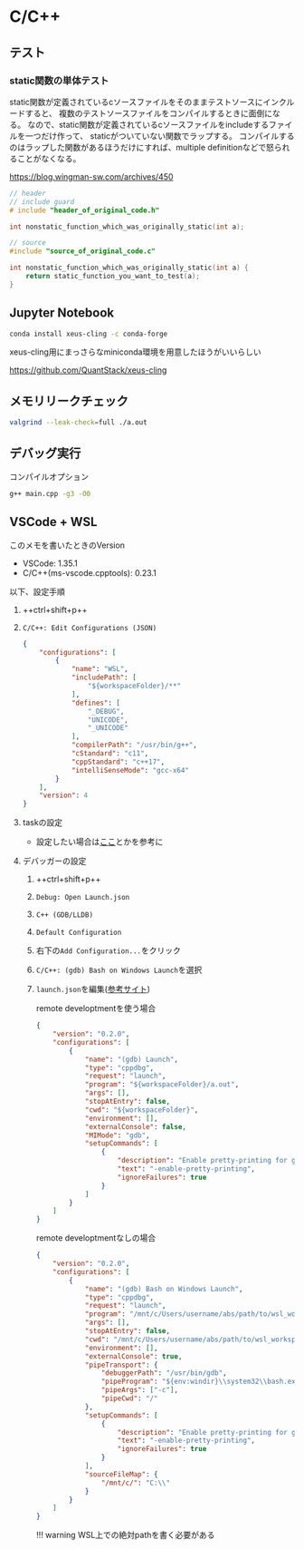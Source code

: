 # C/C++

## テスト

### static関数の単体テスト

static関数が定義されているcソースファイルをそのままテストソースにインクルードすると、
複数のテストソースファイルをコンパイルするときに面倒になる。
なので、static関数が定義されているcソースファイルをincludeするファイルを一つだけ作って、
staticがついていない関数でラップする。
コンパイルするのはラップした関数があるほうだけにすれば、multiple definitionなどで怒られることがなくなる。

<https://blog.wingman-sw.com/archives/450>

```c
// header
// include guard
# include "header_of_original_code.h"

int nonstatic_function_which_was_originally_static(int a);
```

```c
// source
#include "source_of_original_code.c"

int nonstatic_function_which_was_originally_static(int a) {
    return static_function_you_want_to_test(a);
}
```

## Jupyter Notebook

```bash
conda install xeus-cling -c conda-forge
```

xeus-cling用にまっさらなminiconda環境を用意したほうがいいらしい

<https://github.com/QuantStack/xeus-cling>

## メモリリークチェック

```bash
valgrind --leak-check=full ./a.out
```

## デバッグ実行

コンパイルオプション

```bash
g++ main.cpp -g3 -O0
```

<!-- ## VSCode + Visual Studio

1. Visual Studioをインストール
1. [VSCode](vscode.md)をインストールし、[C/C++拡張](../vscode#cc)を追加
1. 作業用のディレクトリを作成

    ```bash
    mkdir visual_studio_workspace
    ```

1. 作業用ディレクトリをVSCodeで開く

    ```bash
    code visual_studio_workspace
    ```

1. ++ctrl+shift+p++
1. `C/C++: Edit Configurations (JSON)`
1. インクルードディレクトリを追加

    ```json
    {
        "configurations": [
            {
                "includePath": [
                    "${workspaceFolder}/**",
                    "C:/Program Files (x86)/Microsoft Visual Studio/2017/Community/VC/Tools/MSVC/14.14.26428/ATLMFC/include",
                    "C:/Program Files (x86)/Microsoft Visual Studio/2017/Community/VC/Tools/MSVC/14.14.26428/include",
                    "C:/Program Files (x86)/Windows Kits/NETFXSDK/4.6.1/include/um",
                    "C:/Program Files (x86)/Windows Kits/10/include/10.0.17134.0/ucrt",
                    "C:/Program Files (x86)/Windows Kits/10/include/10.0.17134.0/shared",
                    "C:/Program Files (x86)/Windows Kits/10/include/10.0.17134.0/um",
                    "C:/Program Files (x86)/Windows Kits/10/include/10.0.17134.0/winrt",
                    "C:/Program Files (x86)/Windows Kits/10/include/10.0.17134.0/cppwinrt",
                ],
            }
        ]
    }
    ```

1. 作業中のディレクトリ下に`CMakeLists.txt`を作成

    ```txt
    cmake_minimum_required(VERSION 3.13.2)
    project(visual_studio_project)
    add_executable(main main.cpp)
    ```

1. `main.cpp`を作成

    ```c++
    #include <iostream>

    int main()
    {
        std::cout << "hello world" << std::endl;
        return 0;
    }
    ```

### 参考

[VSCodeでC/C++(MSBuild編)](https://www.off-soft.net/ja/software/develop2/vscode-cpp-develop-msbuild.html) -->

## VSCode + WSL

このメモを書いたときのVersion

- VSCode: 1.35.1
- C/C++(ms-vscode.cpptools): 0.23.1

以下、設定手順

1. ++ctrl+shift+p++
1. `C/C++: Edit Configurations (JSON)`

    ```json hl_lines="4 13 16"
    {
        "configurations": [
            {
                "name": "WSL",
                "includePath": [
                    "${workspaceFolder}/**"
                ],
                "defines": [
                    "_DEBUG",
                    "UNICODE",
                    "_UNICODE"
                ],
                "compilerPath": "/usr/bin/g++",
                "cStandard": "c11",
                "cppStandard": "c++17",
                "intelliSenseMode": "gcc-x64"
            }
        ],
        "version": 4
    }
    ```

1. taskの設定
    - 設定したい場合は[ここ](https://qiita.com/masaoy/items/e140d113b1c455980aaf)とかを参考に
1. デバッガーの設定
    1. ++ctrl+shift+p++
    1. `Debug: Open Launch.json`
    1. `C++ (GDB/LLDB)`
    1. `Default Configuration`
    1. 右下の`Add Configuration...`をクリック
    1. `C/C++: (gdb) Bash on Windows Launch`を選択
    1. `launch.json`を編集([参考サイト](http://my-web-site.iobb.net/~yuki/2018-03/soft-tool/wsl-vscode/))

        remote developtmentを使う場合

        ```json
        {
            "version": "0.2.0",
            "configurations": [
                {
                    "name": "(gdb) Launch",
                    "type": "cppdbg",
                    "request": "launch",
                    "program": "${workspaceFolder}/a.out",
                    "args": [],
                    "stopAtEntry": false,
                    "cwd": "${workspaceFolder}",
                    "environment": [],
                    "externalConsole": false,
                    "MIMode": "gdb",
                    "setupCommands": [
                        {
                            "description": "Enable pretty-printing for gdb",
                            "text": "-enable-pretty-printing",
                            "ignoreFailures": true
                        }
                    ]
                }
            ]
        }
        ```

        remote developtmentなしの場合

        ```json hl_lines="8 11 27 28 29"
        {
            "version": "0.2.0",
            "configurations": [
                {
                    "name": "(gdb) Bash on Windows Launch",
                    "type": "cppdbg",
                    "request": "launch",
                    "program": "/mnt/c/Users/username/abs/path/to/wsl_workspace/a.out",
                    "args": [],
                    "stopAtEntry": false,
                    "cwd": "/mnt/c/Users/username/abs/path/to/wsl_workspace/",
                    "environment": [],
                    "externalConsole": true,
                    "pipeTransport": {
                        "debuggerPath": "/usr/bin/gdb",
                        "pipeProgram": "${env:windir}\\system32\\bash.exe",
                        "pipeArgs": ["-c"],
                        "pipeCwd": "/"
                    },
                    "setupCommands": [
                        {
                            "description": "Enable pretty-printing for gdb",
                            "text": "-enable-pretty-printing",
                            "ignoreFailures": true
                        }
                    ],
                    "sourceFileMap": {
                        "/mnt/c/": "C:\\"
                    }
                }
            ]
        }
        ```

        !!! warning
            WSL上での絶対pathを書く必要がある
